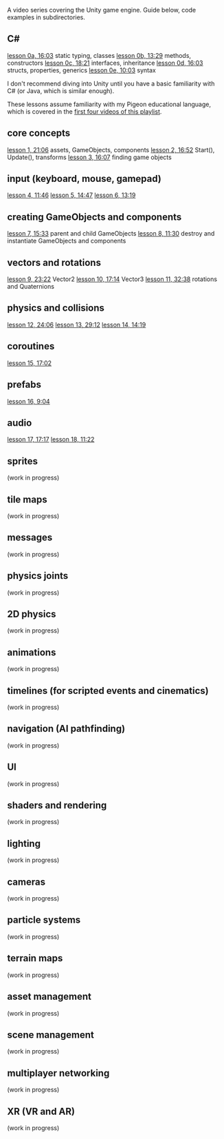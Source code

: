 A video series covering the Unity game engine. Guide below, code examples in subdirectories.

## C#

[lesson 0a, 16:03](https://www.youtube.com/watch?v=dnFXdkf69H8) static typing, classes 
[lesson 0b, 13:29](https://www.youtube.com/watch?v=HmUwaR_nEqY) methods, constructors 
[lesson 0c, 18:21](https://www.youtube.com/watch?v=cinkGgfTKU0) interfaces, inheritance 
[lesson 0d, 16:03](https://www.youtube.com/watch?v=BGwTRQ6DW9E) structs, properties, generics 
[lesson 0e, 10:03](https://www.youtube.com/watch?v=_rvfbV0XX5E) syntax 

I don't recommend diving into Unity until you have a basic familiarity with C# (or Java, which is similar enough).

These lessons assume familiarity with my Pigeon educational language, which is covered in the [first four videos of this playlist](https://www.youtube.com/playlist?list=PLIbUZ3URbL0GcLBpWebtEXO5kT2_vHfBW).

## core concepts

[lesson 1, 21:06](https://www.youtube.com/watch?v=Gdf2drxj2z4) assets, GameObjects, components
[lesson 2, 16:52](https://www.youtube.com/watch?v=cN6RqhGENyY) Start(), Update(), transforms
[lesson 3, 16:07](https://www.youtube.com/watch?v=4fyLiJKpTj0) finding game objects

## input (keyboard, mouse, gamepad)

[lesson 4, 11:46](https://www.youtube.com/watch?v=RNjMKJDsX6g)
[lesson 5, 14:47](https://www.youtube.com/watch?v=jrLl3IfwAss)
[lesson 6, 13:19](https://www.youtube.com/watch?v=6UdG_OgLrns)

## creating GameObjects and components

[lesson 7, 15:33](https://www.youtube.com/watch?v=xRHPI1dvuds) parent and child GameObjects
[lesson 8, 11:30](https://www.youtube.com/watch?v=i7G_5s1jkUM) destroy and instantiate GameObjects and components

## vectors and rotations

[lesson 9, 23:22](https://www.youtube.com/watch?v=HoEWAEoJ5qY) Vector2
[lesson 10, 17:14](https://www.youtube.com/watch?v=Ot7lyorwszA) Vector3
[lesson 11, 32:38](https://www.youtube.com/watch?v=x8-WOQYlaAs) rotations and Quaternions

## physics and collisions

[lesson 12, 24:06](https://www.youtube.com/watch?v=yuIXazT5ANw)
[lesson 13, 29:12](https://www.youtube.com/watch?v=vI2KnCRZ-zk)
[lesson 14, 14:19](https://www.youtube.com/watch?v=3loiVOGuucc)

## coroutines

[lesson 15, 17:02](https://www.youtube.com/watch?v=RXcqc74Pn0U)

## prefabs

[lesson 16, 9:04](https://www.youtube.com/watch?v=F_TH5RdlZzQ)

## audio

[lesson 17, 17:17](https://www.youtube.com/watch?v=2v8wxdZsrd4)
[lesson 18, 11:22](https://www.youtube.com/watch?v=oj0nzQX_Eqg)

## sprites

(work in progress)

## tile maps

(work in progress)

## messages

(work in progress)

## physics joints

(work in progress)

## 2D physics

(work in progress)

## animations

(work in progress)

## timelines (for scripted events and cinematics)

(work in progress)

## navigation (AI pathfinding)

(work in progress)

## UI

(work in progress)

## shaders and rendering

(work in progress)

## lighting

(work in progress)

## cameras

(work in progress)

## particle systems

(work in progress)

## terrain maps

(work in progress)

## asset management

(work in progress)

## scene management

(work in progress)

## multiplayer networking

(work in progress)

## XR (VR and AR)

(work in progress)